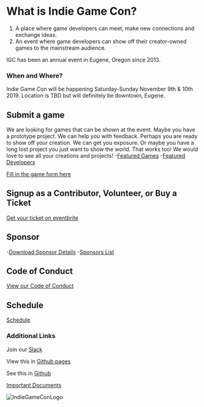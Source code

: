 # What is Indie Game Con?
1. A place where game developers can meet, make new connections and exchange ideas.
2. An event where game developers can show off their creator-owned games to the mainstream audience.

IGC has been an annual event in Eugene, Oregon since 2013.

### When and Where?
Indie Game Con will be happening Saturday-Sunday November 9th & 10th 2019.
Location is TBD but will definitely be downtown, Eugene.

## Submit a game
We are looking for games that can be shown at the event. Maybe you have a prototype project. We can help you with feedback. Perhaps you are ready to show off your creation. We can get you exposure. Or maybe you have a long lost project you just want to show the world. That works too! We would love to see all your creations and projects!
-[Featured Games](https://github.com/pramslam/IndieGameCon/blob/master/docs/games.md)
-[Featured Developers](https://github.com/pramslam/IndieGameCon/blob/master/docs/developers.md)

[Fill in the game form here](https://github.com/pramslam/IndieGameCon/blob/master/docs/forms.md)

## Signup as a Contributor, Volunteer, or Buy a Ticket
[Get your ticket on eventbrite](https://github.com/pramslam/IndieGameCon/blob/master/docs/forms.md)

## Sponsor
-[Download Sponsor Details](https://docs.google.com/document/d/12R5b4mLvycdPlKHYyT0FTPReC6NtCjP0VJ81tkDJk1g/edit?usp=sharing)
-[Sponsors List](https://github.com/pramslam/IndieGameCon/blob/master/docs/sponsors.md)

## Code of Conduct
[View our Code of Conduct](https://github.com/pramslam/IndieGameCon/blob/master/CODE_OF_CONDUCT.md)

## Schedule
[Schedule](https://github.com/pramslam/IndieGameCon/blob/master/docs/schedule.md)

### Additional Links
Join our [Slack](https://eugenetech.slack.com/messages/CEFCH0KCK/)

View this in [Github pages](https://pramslam.github.io/IndieGameCon/)

See this in [Github](https://github.com/pramslam/IndieGameCon/)

[Important Documents](https://github.com/pramslam/IndieGameCon/docs/documents.md)

![IndieGameConLogo](https://github.com/pramslam/IndieGameCon/blob/master/resources/indiegamecon_logo_m.png?raw=true)

